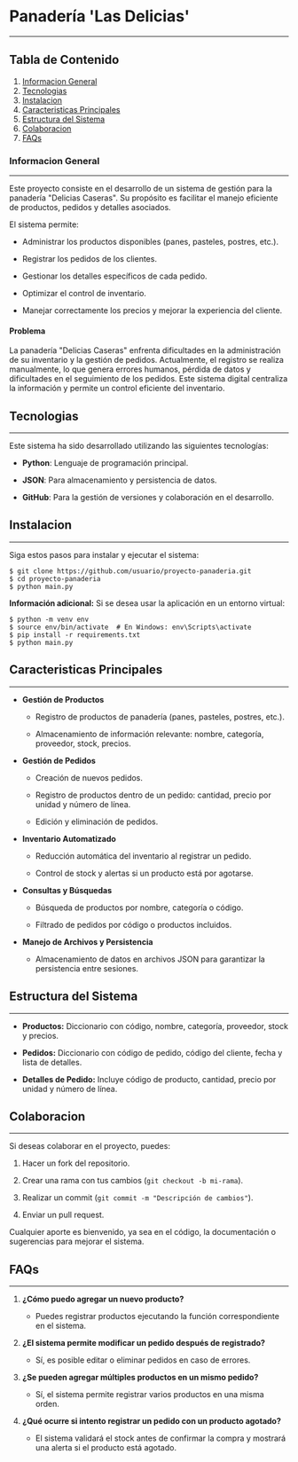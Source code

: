 # Panadería 'Las Delicias'
***

## Tabla de Contenido
1. [Informacion General](#informacion-general)
2. [Tecnologias](#tecnologias)
3. [Instalacion](#instalacion)
4. [Caracteristicas Principales](#caracteristicas-principales)
5. [Estructura del Sistema](#estructura-del-sistema)
6. [Colaboracion](#colaboracion)
7. [FAQs](#faqs)
### Informacion General
***
Este proyecto consiste en el desarrollo de un sistema de gestión para la panadería "Delicias Caseras". Su propósito es facilitar el manejo eficiente de productos, pedidos y detalles asociados.

El sistema permite:

-   Administrar los productos disponibles (panes, pasteles, postres, etc.).
    
-   Registrar los pedidos de los clientes.
    
-   Gestionar los detalles específicos de cada pedido.
    
-   Optimizar el control de inventario.
    
-   Manejar correctamente los precios y mejorar la experiencia del cliente.
    

#### Problema

La panadería "Delicias Caseras" enfrenta dificultades en la administración de su inventario y la gestión de pedidos. Actualmente, el registro se realiza manualmente, lo que genera errores humanos, pérdida de datos y dificultades en el seguimiento de los pedidos. Este sistema digital centraliza la información y permite un control eficiente del inventario. 

## Tecnologias
***

Este sistema ha sido desarrollado utilizando las siguientes tecnologías:

-   **Python**: Lenguaje de programación principal.
    
-   **JSON**: Para almacenamiento y persistencia de datos.
    
-   **GitHub**: Para la gestión de versiones y colaboración en el desarrollo.

## Instalacion
***
Siga estos pasos para instalar y ejecutar el sistema:
```
$ git clone https://github.com/usuario/proyecto-panaderia.git
$ cd proyecto-panaderia
$ python main.py
```
**Información adicional:** Si se desea usar la aplicación en un entorno virtual:
 ```
$ python -m venv env
$ source env/bin/activate  # En Windows: env\Scripts\activate
$ pip install -r requirements.txt
$ python main.py
```

## Caracteristicas Principales
***
-   **Gestión de Productos**
    
    -   Registro de productos de panadería (panes, pasteles, postres, etc.).
        
    -   Almacenamiento de información relevante: nombre, categoría, proveedor, stock, precios.
        
-   **Gestión de Pedidos**
    
    -   Creación de nuevos pedidos.
        
    -   Registro de productos dentro de un pedido: cantidad, precio por unidad y número de línea.
        
    -   Edición y eliminación de pedidos.
        
-   **Inventario Automatizado**
    
    -   Reducción automática del inventario al registrar un pedido.
        
    -   Control de stock y alertas si un producto está por agotarse.
        
-   **Consultas y Búsquedas**
    
    -   Búsqueda de productos por nombre, categoría o código.
        
    -   Filtrado de pedidos por código o productos incluidos.
        
-   **Manejo de Archivos y Persistencia**
    
    -   Almacenamiento de datos en archivos JSON para garantizar la persistencia entre sesiones.

## Estructura del Sistema
***
-   **Productos:** Diccionario con código, nombre, categoría, proveedor, stock y precios.
    
-   **Pedidos:** Diccionario con código de pedido, código del cliente, fecha y lista de detalles.
    
-   **Detalles de Pedido:** Incluye código de producto, cantidad, precio por unidad y número de línea.

## Colaboracion
***

Si deseas colaborar en el proyecto, puedes:

1.  Hacer un fork del repositorio.
    
2.  Crear una rama con tus cambios (`git checkout -b mi-rama`).
    
3.  Realizar un commit (`git commit -m "Descripción de cambios"`).
    
4.  Enviar un pull request.
    

Cualquier aporte es bienvenido, ya sea en el código, la documentación o sugerencias para mejorar el sistema.

## FAQs
***

1.  **¿Cómo puedo agregar un nuevo producto?**
    
    -   Puedes registrar productos ejecutando la función correspondiente en el sistema.
        
2.  **¿El sistema permite modificar un pedido después de registrado?**
    
    -   Sí, es posible editar o eliminar pedidos en caso de errores.
        
3.  **¿Se pueden agregar múltiples productos en un mismo pedido?**
    
    -   Sí, el sistema permite registrar varios productos en una misma orden.
        
4.  **¿Qué ocurre si intento registrar un pedido con un producto agotado?**
    
    -   El sistema validará el stock antes de confirmar la compra y mostrará una alerta si el producto está agotado.

